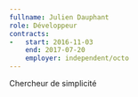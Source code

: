 ```yaml
---
fullname: Julien Dauphant
role: Développeur
contracts:
-   start: 2016-11-03
    end: 2017-07-20
    employer: independent/octo
---
```


Chercheur de simplicité
